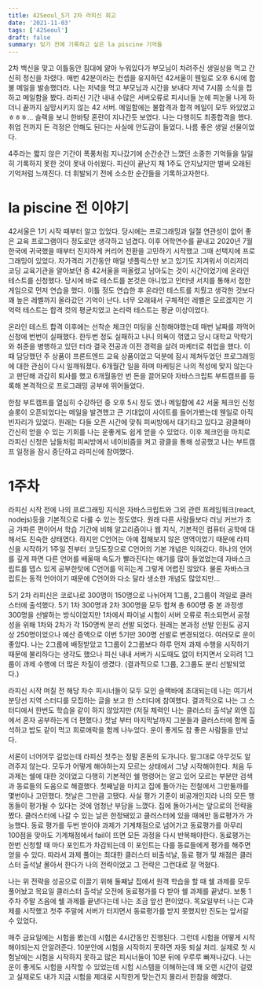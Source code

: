 ```yaml
---
title: 42Seoul_5기 2차 라피신 회고
date: '2021-11-03'
tags: ['42Seoul']
draft: false
summary: 잊기 전에 기록하고 싶은 la piscine 기억들
---
```


2차 백신을 맞고 이틀동안 침대에 앓아 누워있다가 부모님이 차려주신 생일상을 먹고 간신히 정신을 차렸다. 매번 42분이라는 컨셉을 유지하던 42서울이 웬일로 오후 6시에 합불 메일을 발송했더라. 나는 저녁을 먹고 부모님과 시간을 보내다 저녁 7시쯤 소식을 접하고 메일함을 봤다. 라피신 기간 내내 수많은 서버오류로 피시너들 눈에 피눈물 나게 하더니 끝까지 실망시키지 않는 42 서버. 메일함에는 불합격과 합격 메일이 모두 와있었고 ㅎㅎㅎ... 슬랙을 보니 한바탕 혼란이 지나간듯 보였다. 나는 다행히도 최종합격을 했다. 취업 전까지 돈 걱정은 안해도 된다는 사실에 안도감이 들었다. 나름 좋은 생일 선물이었다.

4주라는 짧지 않은 기간이 폭풍처럼 지나갔기에 순간순간 느꼈던 소중한 기억들을 일일히 기록하지 못한 것이 못내 아쉬웠다. 피신이 끝난지 채 1주도 안지났지만 벌써 오래된 기억처럼 느껴진다. 더 휘발되기 전에 소소한 순간들을 기록하고자한다.

# la piscine 전 이야기

42서울은 1기 시작 때부터 알고 있었다. 당시에는 프로그래밍과 일절 연관성이 없어 좋은 교육 프로그램이다 정도로만 생각하고 넘겼다. 이후 어학연수를 끝내고 2020년 7월 한국에 귀국했을 때부터 진지하게 커리어 전환을 고민하기 시작했고 그때 선택지에 프로그래밍이 있었다. 자가격리 기간동안 매일 넷플릭스만 보고 있기도 지겨워서 이리저리 코딩 교육기관을 알아보던 중 42서울을 떠올렸고 남아도는 것이 시간이었기에 온라인 테스트를 신청했다. 당시에 바로 테스트를 본것은 아니었고 인터넷 서치를 통해서 접한 게임으로 먼저 연습을 했다. 이틀 정도 연습한 후 온라인 테스트를 치뤘고 생각한 것보다 꽤 높은 레벨까지 올라갔던 기억이 난다. 너무 오래돼서 구체적인 레벨은 모르겠지만 기억력 테스트는 합격 컷의 평균치였고 논리력 테스트는 평균 이상이었다.

온라인 테스트 합격 이후에는 선착순 체크인 미팅을 신청해야했는데 매번 날짜를 까먹어 신청에 번번이 실패했다. 한두번 정도 실패하고 나니 의욕이 꺾였고 당시 대학교 막학기와 취준을 병행하고 있던 터라 결국 전공과 이전 경력을 살려 마케터로 취업을 했다. 이때 담당했던 주 상품이 프론트엔드 교육 상품이었고 덕분에 잠시 제쳐두었던 프로그래밍에 대한 관심이 다시 일깨워졌다. 6개월간 일을 하며 마케팅은 나의 적성에 맞지 않는다고 판단해 과감히 퇴사를 했고 6개월동안 번 돈을 끌어모아 자바스크립트 부트캠프를 등록해 본격적으로 프로그래밍 공부에 뛰어들었다.

한참 부트캠프를 열심히 수강하던 중 오후 5시 정도 였나 메일함에 42 서울 체크인 신청 슬롯이 오픈되었다는 메일을 발견했고 큰 기대없이 사이트를 들어가봤는데 웬일로 아직 빈자리가 있었다. 원래는 다들 오픈 시간에 맞춰 피씨방에서 대기타고 있다고 광클해야 간신히 얻을 수 있는 기회를 나는 운좋게도 쉽게 얻을 수 있었다. 이후 체크인을 마치로 라피신 신청은 남들처럼 피씨방에서 네이비즘을 켜고 광클을 통해 성공했고 나는 부트캠프 일정을 잠시 중단하고 라피신에 참여했다.

# 1주차

라피신 시작 전에 나의 프로그래밍 지식은 자바스크립트와 그외 관련 프레임워크(react, nodejs)등을 기본적으로 다룰 수 있는 정도였다. 원래 다른 사람들보다 러닝 커브가 조금 가파른 편이어서 학습 기간에 비해 알고리즘이나 웹 지식, 기본적인 컴퓨터 공학에 대해서도 친숙한 상태였다. 하지만 C언어는 아예 접해보지 않은 영역이었기 때문에 라피신을 시작하기 1주일 전부터 코딩도장으로 C언어의 기본 개념은 익혀갔다. 하나의 언어를 깊게 파면 다른 언어를 배울때 속도가 빨라진다는 얘기를 많이 들었었는데 자바스크립트를 뎁스 있게 공부한탓에 C언어를 익히는게 그렇게 어렵진 않았다. 물론 자바스크립트는 동적 언어이기 때문에 C언어와 다소 달라 생소한 개념도 많았지만...

5기 2차 라피신은 코로나로 300명이 150명으로 나뉘어져 1그룹, 2그룹이 격일로 클러스터에 출석했다. 5기 1차 300명과 2차 300명을 모두 합쳐 총 600명 중 본 과정생 300명을 선발하는 방식이었지만 1차에서 파이널 시험이 서버 오류로 취소되면서 공정성을 위해 1차와 2차가 각 150명씩 분리 선발 되었다. 원래는 본과정 선발 인원도 공지상 250명이었으나 예산 증액으로 이번 5기만 300명 선발로 변경되었다. 여러모로 운이 좋았다. 나는 2그룹에 배정받았고 1그룹이 2그룹보다 하루 먼저 과제 수행을 시작하기 때문에 불리하다는 생각도 했으나 피신 내내 서버가 시도때도 없이 터지면서 오히려 1그룹이 과제 수행에 더 많은 차질이 생겼다. (결과적으로 1그룹, 2그룹도 분리 선발되었다.)

라피신 시작 며칠 전 해당 차수 피시너들이 모두 모인 슬랙바에 초대되는데 나는 여기서 분당선 지역 스터디를 모집하는 글을 보고 한 스터디에 참여했다. 결과적으로 나는 그 스터디에서 한번도 학습을 같이 하지 않았지만 (저질 체력인 나는 클러스터 출석날 외엔 집에서 혼자 공부하는게 더 편했다.) 첫날 부터 마지막날까지 그분들과 클러스터에 함께 출석하고 밥도 같이 먹고 희로애락을 함께 나누었다. 운이 좋게도 참 좋은 사람들을 만났다.

서론이 너어어무 길었는데 라피신 첫주는 정말 혼돈의 도가니다. 말그대로 아무것도 알려주지 않는다. 모두가 어떻게 해야하는지 모르는 상태에서 그냥 시작해야한다. 처음 두 과제는 쉘에 대한 것이었고 다행히 기본적인 쉘 명령어는 알고 있어 모르는 부분만 검색과 동료들의 도움으로 해결했다. 첫째날을 마치고 집에 돌아가는 전철에서 그만둘까를 몇번이나 고민했다. 첫날은 그만큼 고됐다. 사실 평가 기준이 비공개인지라 나의 모든 행동들이 평가될 수 있다는 것에 엄청난 부담을 느꼈다. 집에 돌아가서는 앞으로의 전략을 짰다. 클러스터에 나갈 수 있는 날은 한정돼있고 클러스터에 있을 때에만 동료평가가 가능했다. 동료 평가를 두번 받아야 과제가 기계채점으로 넘어가고 동료평가를 아무리 100점을 맞아도 기계채점에서 fail이 뜨면 모든 과정을 다시 반복해야한다. 동료평가는 한번 신청할 때 마다 포인트가 차감되는데 이 포인트는 다를 동료들에게 평가를 해주면 얻을 수 있다. 따라서 과제 풀이는 최대한 클러스터 비출석날, 동료 평가 및 채점은 클러스터 출석날 몰아서 한다가 나의 전략이었고 그 전략은 그런대로 잘 먹혔다.

나는 위 전략을 성공으로 이끌기 위해 둘째날 집에서 원격 학습을 할 때 쉘 과제를 모두 풀어놨고 목요일 클러스터 출석날 오전에 동료평가를 다 받아 쉘 과제를 끝냈다. 보통 1주차 주말 즈음에 쉘 과제를 끝낸다는데 나는 조금 앞선 편이었다. 목요일부터 나는 C과제를 시작했고 첫주 주말에 서버가 터지면서 동료평가를 받지 못했지만 진도는 앞서갈 수 있었다.

매주 금요일에는 시험을 봤는데 시험은 4시간동안 진행된다. 그런데 시험을 어떻게 시작해야되는지 안알려준다. 10분안에 시험을 시작하지 못하면 자동 퇴실 처리. 실제로 첫 시험날에는 시험을 시작하지 못하고 많은 피시너들이 10분 뒤에 우루루 빠져나갔다. 나는 운이 좋게도 시험을 시작할 수 있었는데 시험 시스템을 이해하는데 꽤 오랜 시간이 걸렸고 실제로도 내가 지금 시험을 제대로 시작한게 맞는건지 몰라서 한참을 헤맸다.
